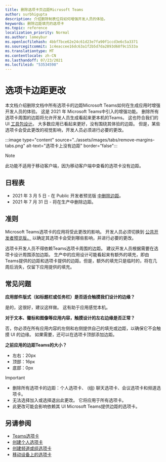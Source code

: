 ```yaml
---
title: 删除选项卡页边距Microsoft Teams
author: surbhigupta
description: 介绍删除制表位将如何增强开发人员的体验。
keywords: 删除边距填充的选项卡
ms.topic: reference
localization_priority: Normal
ms.author: lomeybur
ms.openlocfilehash: 4bbf7bce62e24c61d23e7fa90f1ccd3e6c5a3371
ms.sourcegitcommit: 1c4eaccee16dc63a1f2b5d7da2893d68f9c1533a
ms.translationtype: MT
ms.contentlocale: zh-CN
ms.lasthandoff: 07/23/2021
ms.locfileid: "53534598"
---
```

# <a name="tab-margin-changes"></a>选项卡边距更改

本文档介绍删除文档中所有选项卡的边距Microsoft Teams如何在生成应用时增强开发人员的体验。 这是 2021 年 Microsoft Teams中引入的增强功能。
删除所有选项卡周围的边距将允许开发人员生成看起来更本机的Teams。 这也符合我们的 UI [工具包设计](~/tabs/design/tabs.md)。 大多数应用已看起来更好，没有围绕其体验的边距。 但是，某些选项卡会受此更改的视觉影响，开发人员必须进行必要的更改。

:::image type="content" source="../assets/images/tabs/remove-margins-tabs.png" alt-text="选项卡上没有边距" border="false":::

> [!NOTE]
> 此功能不适用于移动客户端，因为移动客户端中查看的选项卡没有边距。 

## <a name="timelines"></a>日程表

* 2021 年 3 月 5 日 - 在 Public 开发者预览版 [中删除边距](~/resources/dev-preview/developer-preview-intro.md)。
* 2021 年 7 月 31 日 - 将在生产中删除边距。

## <a name="guidelines"></a>准则

Microsoft Teams选项卡的应用将受此更改的影响。 开发人员必须切换到 [公共开发者预览版，](~/resources/dev-preview/developer-preview-intro.md) 以确定其选项卡会受到哪些影响，并进行必要的更改。

选项卡开发人员不得依赖Teams选项卡周围的边距。 建议开发人员根据需要在选项卡设计周围添加边距。 生产中的应用设计可能看起来有额外的填充，即由Teams提供的边距和选项卡提供的边距。但是，额外的填充只是临时的，将在几周后消失，仅留下应用提供的填充。

## <a name="faq"></a>常见问题

**应用部件版式（如标题栏或任务栏）是否适合触摸我们设计的边缘？**

是的，这很好，建议这样做。 这有助于应用感觉本机。

**对于文本、徽标和图像等应用内容，触摸设计的左右边缘是否正常？**

否，你必须在所有应用内容的左侧和右侧提供自己的填充或边距，以确保它不会触摸 UI 的边缘。 如果需要，还可以在选项卡顶部添加边距。

**之前应用的边距Teams的大小？**

* 左右：20px
* 顶部：16px
* 底部：0px

> [!IMPORTANT]
> * 删除所有选项卡的边距：个人选项卡、 (组) 聊天选项卡、会议选项卡和频道选项卡。
> * 无法选择加入或选择退出此更改。 它将应用于所有选项卡。
> * 此更改可能会影响依赖其 UI Microsoft Teams提供边距的选项卡。

## <a name="see-also"></a>另请参阅

* [Teams选项卡](~/tabs/what-are-tabs.md)
* [创建个人选项卡](~/tabs/how-to/create-personal-tab.md)
* [创建频道或组选项卡](~/tabs/how-to/create-channel-group-tab.md)
* [移动设备上的选项卡](~/tabs/design/tabs-mobile.md)
